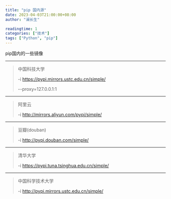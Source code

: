 ```yaml
---
title: "pip 国内源"
date: 2023-04-03T21:00:00+08:00
author: "澜长生"

readingtime: 1
categories: ["技术"]
tags: ["Python", "pip"]
---
```


pip国内的一些镜像

---

> 中国科技大学 
> 
> -i https://pypi.mirrors.ustc.edu.cn/simple/
>
> --proxy=127.0.0.1:1

<!--more-->

---

> 阿里云 
> 
> -i http://mirrors.aliyun.com/pypi/simple/ 

---

> 豆瓣(douban) 
> 
> -i http://pypi.douban.com/simple/ 

---

> 清华大学 
> 
> -i https://pypi.tuna.tsinghua.edu.cn/simple/ 

---

> 中国科学技术大学 
> 
> -i http://pypi.mirrors.ustc.edu.cn/simple/

